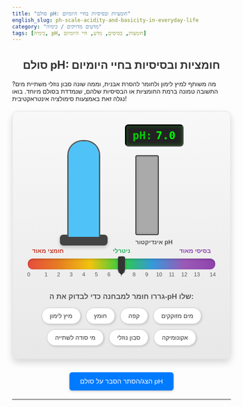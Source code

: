 ```yaml
---
title: "סולם pH: חומציות ובסיסיות בחיי היומיום"
english_slug: ph-scale-acidity-and-basicity-in-everyday-life
category: "מדעים מדויקים / כימיה"
tags: [כימיה, pH, חומצות, בסיסים, מדע, חיי היומיום]
---
```

# סולם pH: חומציות ובסיסיות בחיי היומיום

מה משותף למיץ לימון ולחומר להסרת אבנית, וממה שונה סבון נוזלי משתיית מים? התשובה טמונה ברמת החומציות או הבסיסיות שלהם, שנמדדת בסולם מיוחד. בואו נגלה זאת באמצעות סימולציה אינטראקטיבית!

<div class="simulation-container">
    <div class="simulation-area">
        <div class="test-tube-container">
            <div class="test-tube">
                <!-- The liquid element will represent the substance added -->
                <div class="liquid" id="testTubeLiquid"></div>
            </div>
            <div class="test-tube-stand"></div>
            <div class="pour-animation"></div> <!-- Element for pour animation -->
        </div>
        <div class="meter-area">
            <div class="ph-display-container">
                <div class="digital-ph-label">pH:</div>
                <div class="digital-ph" id="digitalPH">7.0</div>
            </div>
            <div class="indicator-strip-container">
                <div class="indicator-strip" id="colorIndicator"></div>
                <div class="strip-label">אינדיקטור pH</div>
            </div>
        </div>
    </div>
    <div class="ph-scale-container">
        <div class="ph-scale">
            <div class="scale-pointer" id="scalePointer"></div>
            <div class="scale-numbers">
                <span>0</span><span>1</span><span>2</span><span>3</span><span>4</span><span>5</span><span>6</span><span>7</span><span>8</span><span>9</span><span>10</span><span>11</span><span>12</span><span>13</span><span>14</span>
            </div>
            <div class="scale-labels">
                <span class="acidic-label">חומצי מאוד</span>
                <span class="neutral-label">ניטרלי</span>
                <span class="basic-label">בסיסי מאוד</span>
            </div>
        </div>
    </div>
    <div class="substance-list-container">
        <h3>גררו חומר למבחנה כדי לבדוק את ה-pH שלו:</h3>
        <ul class="substance-list">
            <li class="substance" draggable="true" data-ph="2.0" data-name="מיץ לימון">מיץ לימון</li>
            <li class="substance" draggable="true" data-ph="2.5" data-name="חומץ">חומץ</li>
            <li class="substance" draggable="true" data-ph="5.0" data-name="קפה">קפה</li>
            <li class="substance" draggable="true" data-ph="7.0" data-name="מים מזוקקים">מים מזוקקים</li>
            <li class="substance" draggable="true" data-ph="8.5" data-name="מי סודה לשתייה">מי סודה לשתייה</li>
            <li class="substance" draggable="true" data-ph="9.5" data-name="סבון נוזלי">סבון נוזלי</li>
            <li class="substance" draggable="true" data-ph="12.5" data-name="אקונומיקה">אקונומיקה</li>
        </ul>
    </div>
</div>

<style>
/* --- General Styling --- */
.simulation-container {
    display: flex;
    flex-direction: column;
    align-items: center;
    font-family: 'Heebo', sans-serif; /* Hebrew friendly font, fallback to sans-serif */
    margin: 20px auto;
    padding: 30px 20px;
    border: 1px solid #e0e0e0;
    border-radius: 12px;
    background: linear-gradient(to bottom, #f8f8f8, #e8e8e8);
    box-shadow: 0 8px 16px rgba(0, 0, 0, 0.15);
    max-width: 600px; /* Constrain max width for better look */
}

h1 {
    text-align: center;
    color: #333;
    margin-bottom: 20px;
    font-size: 1.8em;
}

h3 {
    color: #555;
    text-align: center;
    margin-bottom: 15px;
    font-size: 1.2em;
}

/* --- Simulation Area Layout --- */
.simulation-area {
    display: flex;
    align-items: flex-end; /* Align bottoms */
    gap: 40px;
    margin-bottom: 30px;
    position: relative; /* For absolute positioning of pour animation */
}

/* --- Test Tube --- */
.test-tube-container {
    display: flex;
    flex-direction: column;
    align-items: center;
    position: relative; /* For pour animation */
}

.test-tube {
    width: 70px; /* Slightly wider */
    height: 220px; /* Slightly taller */
    border: 3px solid #555; /* Stronger border */
    border-bottom: none;
    border-top-left-radius: 35px;
    border-top-right-radius: 35px;
    position: relative;
    overflow: hidden;
    background-color: rgba(224, 247, 250, 0.5); /* Semi-transparent light blue for empty tube */
    box-shadow: inset 0 0 10px rgba(0, 0, 0, 0.1); /* Inner shadow for depth */
    /* Adding glass effect */
    background: linear-gradient(to right, rgba(255,255,255,0.1) 0%, rgba(255,255,255,0.5) 30%, rgba(255,255,255,0.1) 100%),
                linear-gradient(to bottom, rgba(224, 247, 250, 0.5), rgba(179, 230, 236, 0.5)); /* Blend empty color with highlight */
    background-blend-mode: overlay;
}

.liquid {
    width: 100%;
    height: 100%; /* Represents full liquid level */
    position: absolute;
    bottom: 0;
    background-color: #4fc3f7; /* Initial water color */
    transition: background-color 0.8s ease-in-out; /* Smooth color transition */
    /* Add subtle liquid surface effect */
    border-top-left-radius: 50% 5px;
    border-top-right-radius: 50% 5px;
}

.test-tube-stand {
    width: 110px; /* Wider stand */
    height: 25px; /* Taller stand */
    background-color: #444;
    border-radius: 8px;
    margin-top: -5px; /* Overlap slightly */
    box-shadow: 0 4px 8px rgba(0, 0, 0, 0.2);
}

/* Drag over effect */
.test-tube.drag-over {
    border-color: #007bff;
    box-shadow: 0 0 15px rgba(0, 123, 255, 0.6), inset 0 0 10px rgba(0, 123, 255, 0.3);
}

/* Pour Animation Element */
.pour-animation {
    position: absolute;
    top: 0;
    left: 50%;
    width: 30px; /* Size of the pouring visual */
    height: 40px;
    background-color: rgba(100, 149, 237, 0.8); /* Default pour color (cornflowerblue) */
    border-bottom-left-radius: 15px 20px;
    border-bottom-right-radius: 15px 20px;
    opacity: 0;
    transform: translateX(-50%);
    pointer-events: none; /* Don't interfere with drag/drop */
    transition: opacity 0.1s ease-out, transform 0.6s ease-in; /* Pour effect */
}

.test-tube-container.pouring .pour-animation {
    opacity: 1;
    transform: translate(-50%, 200px); /* Animate down into the tube */
}


/* --- Meter Area --- */
.meter-area {
    display: flex;
    flex-direction: column;
    align-items: center;
    gap: 20px;
}

.ph-display-container {
    display: flex;
    align-items: center;
    background-color: #222; /* Darker background */
    color: #0f0; /* Bright green LED style */
    padding: 8px 15px; /* More padding */
    border-radius: 8px; /* More rounded corners */
    font-size: 1.8em; /* Larger font */
    font-weight: bold;
    border: 3px inset #444; /* Stronger inset border */
    font-family: 'Share Tech Mono', monospace; /* Digital font */
    box-shadow: inset 0 0 8px rgba(0, 255, 0, 0.3);
}

.digital-ph-label {
    margin-right: 8px; /* More space */
    color: #0c0; /* Slightly darker green */
}

.indicator-strip-container {
    text-align: center;
}

.indicator-strip {
    width: 50px; /* Wider strip */
    height: 180px; /* Taller strip */
    border: 2px solid #333;
    margin-bottom: 8px;
    /* Background color will be set by JS based on pH */
    background-color: #aaa; /* Default neutral color */
    box-shadow: inset 0 0 5px rgba(0,0,0,0.2); /* Inner shadow */
    border-radius: 4px;
    transition: background-color 0.8s ease-in-out; /* Smooth color transition */
}

.strip-label {
    font-size: 1em; /* Slightly larger font */
    color: #555;
    font-weight: bold;
}

/* --- pH Scale --- */
.ph-scale-container {
    width: 100%;
    max-width: 550px; /* Slightly wider max width */
    margin-bottom: 30px;
    padding: 0 15px; /* Add horizontal padding */
    box-sizing: border-box;
}

.ph-scale {
    width: 100%;
    height: 25px; /* Shorter bar */
    background: linear-gradient(to right,
        #e74c3c, #e67e22, #f1c40f, #2ecc40, #3498db, #9b59b6, #8e44ad); /* More distinct colors */
    position: relative;
    border-radius: 12px; /* More rounded caps */
    overflow: visible;
    box-shadow: inset 0 2px 5px rgba(0,0,0,0.2);
}

.scale-pointer {
    width: 16px; /* Wider pointer */
    height: 35px; /* Taller pointer */
    background-color: #333;
    position: absolute;
    top: -5px; /* Position above */
    left: calc(50% - 8px); /* Start at pH 7 (middle), centered */
    transform: translateX(0); /* JS updates left */
    border-radius: 4px;
    box-shadow: 0 2px 5px rgba(0,0,0,0.3);
    transition: left 0.8s ease-in-out; /* Smooth slide transition */
    z-index: 10; /* Ensure pointer is above scale */

    /* Add a small triangle pointing down */
    &::after {
        content: '';
        position: absolute;
        bottom: -8px; /* Position below the pointer */
        left: 50%;
        transform: translateX(-50%);
        width: 0;
        height: 0;
        border-left: 8px solid transparent;
        border-right: 8px solid transparent;
        border-top: 8px solid #333;
    }
}

.scale-numbers {
    display: flex;
    justify-content: space-between;
    position: absolute;
    width: 100%;
    top: 30px; /* Position below the scale */
    font-size: 0.9em;
    color: #555;
    padding: 0 5px; /* Align numbers better with scale */
    box-sizing: border-box;
}

.scale-numbers span {
    flex-basis: calc(100% / 14); /* Distribute space evenly */
    text-align: center;
    transform: translateX(0); /* Remove previous transform */
    position: relative;
}
/* Fine tuning positions for 0 and 14 to align with ends */
.scale-numbers span:first-child { text-align: left; margin-left: -0.5em; } /* Shift 0 slightly left */
.scale-numbers span:last-child { text-align: right; margin-right: -0.5em; } /* Shift 14 slightly right */


.scale-labels {
    display: flex;
    justify-content: space-between;
    position: absolute;
    width: 100%;
    bottom: 35px; /* Position above the scale */
    font-size: 1em;
    font-weight: bold;
    color: #333;
    padding: 0 10px; /* Padding to align labels */
    box-sizing: border-box;
}

.acidic-label { color: #c0392b; } /* Stronger red */
.neutral-label { color: #27ae60; flex-grow: 0; margin: 0 auto;} /* Darker green, center */
.basic-label { color: #8e44ad; } /* Purple */


/* --- Substance List --- */
.substance-list-container {
    width: 100%;
    max-width: 550px;
    text-align: center;
    padding: 0 15px;
    box-sizing: border-box;
}

.substance-list {
    list-style: none;
    padding: 0;
    margin: 0;
    display: flex;
    flex-wrap: wrap;
    gap: 12px; /* More space between items */
    justify-content: center;
}

.substance {
    background-color: #fff;
    border: 1px solid #ccc;
    padding: 10px 18px; /* More padding */
    border-radius: 20px; /* Pill shape */
    cursor: grab;
    box-shadow: 2px 2px 5px rgba(0,0,0,0.15);
    transition: transform 0.2s ease, box-shadow 0.2s ease;
    font-size: 1em;
    color: #333;
    white-space: nowrap; /* Prevent wrapping */
}

.substance:hover {
    border-color: #888;
    box-shadow: 2px 2px 8px rgba(0,0,0,0.2);
}

.substance:active {
    cursor: grabbing;
    transform: scale(0.95);
    box-shadow: 1px 1px 4px rgba(0,0,0,0.1);
}

/* Drag feedback */
.substance.dragging {
    opacity: 0.7; /* Less transparent */
    transform: scale(1.05); /* Slightly larger */
    cursor: grabbing;
}


/* --- Explanation Toggle and Section --- */
#toggleExplanation {
    display: block;
    margin: 30px auto 20px auto; /* More space */
    padding: 12px 25px; /* More padding */
    font-size: 1.1em; /* Larger font */
    cursor: pointer;
    background-color: #007bff;
    color: white;
    border: none;
    border-radius: 6px;
    transition: background-color 0.3s ease, transform 0.1s ease;
    box-shadow: 0 2px 5px rgba(0,0,0,0.2);
}

#toggleExplanation:hover {
    background-color: #0056b3;
    box-shadow: 0 3px 6px rgba(0,0,0,0.25);
}
#toggleExplanation:active {
    transform: scale(0.98);
}


#explanation {
    border-top: 1px solid #ddd; /* Lighter border */
    margin-top: 20px;
    padding-top: 20px;
    display: none; /* Initially hidden */
    line-height: 1.7; /* More comfortable reading */
    color: #444; /* Darker text color */
    max-width: 600px;
    margin-left: auto;
    margin-right: auto;
}

#explanation h2 {
    color: #333;
    margin-top: 20px; /* More space above headers */
    margin-bottom: 10px;
    font-size: 1.5em;
}

#explanation p {
    margin-bottom: 15px; /* More space between paragraphs */
}

#explanation ul {
    margin-bottom: 15px;
    padding-left: 20px; /* Indent list */
}

#explanation li {
    margin-bottom: 8px;
    color: #555;
}

</style>

<button id="toggleExplanation">הצג/הסתר הסבר על סולם pH</button>

<div id="explanation">
    <h2>מהו pH ומה הוא מייצג?</h2>
    <p>pH (קיצור של potential of Hydrogen) הוא סולם המודד את מידת החומציות או הבסיסיות של תמיסה מימית. הוא מתבסס על ריכוז יוני המימן (H⁺) או יוני ההידרוקסיד (OH⁻) בתמיסה. ריכוז גבוה של יוני H⁺ מעיד על חומציות, וריכוז גבוה של יוני OH⁻ (או ריכוז נמוך של H⁺) מעיד על בסיסיות (אלקליניות). חשוב לזכור שהסולם הוא לוגריתמי, כלומר שינוי של יחידה אחת ב-pH מייצג שינוי פי 10 בריכוז היונים!</p>

    <h2>סולם ה-pH - טווח הערכים (0-14)</h2>
    <p>הסולם המקובל נע בין 0 ל-14. תמיסות עם pH נמוך מ-7 הן חומציות, ותמיסות עם pH גבוה מ-7 הן בסיסיות. ערכים קיצוניים (קרוב ל-0 או קרוב ל-14) מייצגים חומצות או בסיסים חזקים במיוחד, שיכולים להיות מסוכנים ומאכלים.</p>

    <h2>נקודת הניטרליות: pH=7 (מים טהורים)</h2>
    <p>pH=7 הוא נקודת האמצע בסולם ומייצג תמיסה ניטרלית. במים טהורים (בטמפרטורה של 25°C), ריכוז יוני המימן שווה בדיוק לריכוז יוני ההידרוקסיד, ולכן הם ניטרליים.</p>

    <h2>חומצות (pH < 7) - מאפיינים ודוגמאות יומיומיות</h2>
    <p>חומצות הן חומרים שנוטים לשחרר יוני מימן (H⁺) בתמיסה. ככל שה-pH נמוך יותר, כך החומצה "חזקה" יותר ויש בה יותר יוני H⁺. לחומצות רבות יש טעם חמוץ (כמו לימון או חומץ). דוגמאות יומיומיות: מיץ תפוזים (pH ~3.5), קפה (pH ~5), קיבה (pH ~1.5-3.5).</p>

    <h2>בסיסים (pH > 7) - מאפיינים ודוגמאות יומיומיות</h2>
    <p>בסיסים (אלקליים) הם חומרים שנוטים לקבל יוני מימן או לשחרר יוני הידרוקסיד (OH⁻). ככל שה-pH גבוה יותר, כך הבסיס "חזק" יותר. בסיסים רבים מרגישים חלקלקים למגע (כמו סבון). דוגמאות יומיומיות: סבון נוזלי (pH ~9-10), סודה לשתייה מומסת (pH ~8.5), אקונומיקה (pH ~12-13).</p>

    <h2>כיצד מודדים pH (אינדיקטורים ומדי pH)</h2>
    <p>ישנן מספר דרכים למדידת pH:
    <ul>
        <li>**אינדיקטורים כימיים:** חומרים המשנים את צבעם בהתאם ל-pH. דוגמה קלאסית היא נייר ליטמוס. בסימולציה שלנו, "אינדיקטור ה-pH" מחקה את האופן שבו אינדיקטור כימי משנה צבע בהתאם לחומציות/בסיסיות.</li>
        <li>**מדי pH אלקטרוניים:** מכשירים דיגיטליים מדויקים המודדים את ריכוז יוני המימן ומציגים את ה-pH באופן מספרי, בדומה למד הדיגיטלי בסימולציה.</li>
    </ul></p>

    <h2>חשיבות ה-pH בתחומים שונים</h2>
    <p>ל-pH תפקיד מכריע במערכות רבות:
    <ul>
        <li>**גוף האדם:** לכל איבר ונוזל בגוף יש טווח pH אופטימלי לפעילותו. pH הדם נשמר בטווח צר מאוד (7.35-7.45).</li>
        <li>**סביבה:** pH של קרקעות ומים משפיע על חיים צמחיים ובעלי חיים. גשם חומצי (pH נמוך) יכול לפגוע קשות באגמים ויערות.</li>
        <li>**חקלאות:** pH האדמה משפיע על ספיגת חומרי הזנה על ידי צמחים, ולכן חקלאים מתאימים אותו לגידולים שונים.</li>
    </ul></p>
</div>

<script>
document.addEventListener('DOMContentLoaded', () => {
    const testTubeLiquid = document.getElementById('testTubeLiquid');
    const testTubeElement = testTubeLiquid.closest('.test-tube');
    const testTubeContainer = testTubeLiquid.closest('.test-tube-container');
    const digitalPH = document.getElementById('digitalPH');
    const colorIndicator = document.getElementById('colorIndicator');
    const scalePointer = document.getElementById('scalePointer');
    const substances = document.querySelectorAll('.substance');
    const explanationDiv = document.getElementById('explanation');
    const toggleButton = document.getElementById('toggleExplanation');
    const phScaleElement = document.querySelector('.ph-scale');
    const pourAnimationElement = document.querySelector('.pour-animation');


    // --- Drag and Drop Logic ---
    substances.forEach(substance => {
        substance.addEventListener('dragstart', (event) => {
            event.dataTransfer.setData('text/plain', event.target.dataset.ph);
            event.dataTransfer.setData('text/pourColor', getIndicatorColor(parseFloat(event.target.dataset.ph))); // Pass color for pour animation
            event.target.classList.add('dragging');
        });

        substance.addEventListener('dragend', (event) => {
            event.target.classList.remove('dragging');
        });
    });

    testTubeElement.addEventListener('dragover', (event) => {
        event.preventDefault(); // Allow drop
        event.currentTarget.classList.add('drag-over');
        // Position the pour animation element near the top of the tube
        const rect = testTubeElement.getBoundingClientRect();
        const containerRect = simulationArea.getBoundingClientRect(); // Get parent container's position
        pourAnimationElement.style.left = `${rect.left + rect.width / 2 - containerRect.left}px`;
        pourAnimationElement.style.top = `${rect.top - containerRect.top - 30}px`; // Position above the tube
    });

     testTubeElement.addEventListener('dragenter', (event) => {
         // Get the pour color data transferred
         const pourColor = event.dataTransfer.getData('text/pourColor');
         if (pourColor) {
             pourAnimationElement.style.backgroundColor = pourColor;
             pourAnimationElement.style.opacity = 1; // Show pour element on drag enter
             pourAnimationElement.style.transition = 'none'; // Disable transition on entry
         }
     });

    testTubeElement.addEventListener('dragleave', (event) => {
        // Check if leaving the tube area completely, not just moving inside
        if (!event.currentTarget.contains(event.relatedTarget)) {
             event.currentTarget.classList.remove('drag-over');
             // Hide pour element
             pourAnimationElement.style.opacity = 0;
             pourAnimationElement.style.transition = 'opacity 0.3s ease'; // Add fade out transition
        }
    });

    testTubeElement.addEventListener('drop', (event) => {
        event.preventDefault();
        event.currentTarget.classList.remove('drag-over');

        // Hide pour element immediately or with a quick fade
        pourAnimationElement.style.opacity = 0;
        pourAnimationElement.style.transition = 'opacity 0.1s ease'; // Quick fade out

        const phValue = parseFloat(event.dataTransfer.getData('text/plain'));
        if (!isNaN(phValue)) {
            // Trigger the pour animation CSS class
            testTubeContainer.classList.add('pouring');
             // Reset pour element position/style after animation
             setTimeout(() => {
                 testTubeContainer.classList.remove('pouring');
                 pourAnimationElement.style.transform = 'translate(-50%, 0)'; // Reset position
             }, 600); // Match CSS animation duration

            // Update displays with a slight delay to sync with pour animation
            setTimeout(() => {
                updateDisplay(phValue);
            }, 200); // Small delay
        }
    });

     // Reset pour element if drag ends outside dropzone
     document.body.addEventListener('dragend', () => {
         testTubeElement.classList.remove('drag-over');
         pourAnimationElement.style.opacity = 0;
         pourAnimationElement.style.transition = 'opacity 0.3s ease';
     });


    // --- Update Display Function ---
    function updateDisplay(ph) {
        const clampedPH = Math.max(0, Math.min(14, ph));
        const currentPH = parseFloat(digitalPH.textContent);

        // Animate Digital Display
        animateNumber(currentPH, clampedPH, digitalPH, 800); // Animate over 800ms

        // Get Target Color
        const targetColor = getIndicatorColor(clampedPH);

        // Animate Liquid Color and Indicator Strip Color
        // CSS transitions handle the smooth change due to the transition property in CSS
        testTubeLiquid.style.backgroundColor = targetColor;
        colorIndicator.style.backgroundColor = targetColor;

        // Animate Scale Pointer Position
        const scaleWidth = phScaleElement.offsetWidth;
        const pointerWidth = scalePointer.offsetWidth; // Get actual pointer width
        // Calculate pixel position: pH 0 is at 0px, pH 14 is at scaleWidth px
        const pointerPositionPx = (clampedPH / 14) * scaleWidth;
        // Adjust position so the center of the pointer aligns with the correct pH point
        const centeredPositionPx = pointerPositionPx - (pointerWidth / 2);
        scalePointer.style.left = `${centeredPositionPx}px`;
    }

    // Helper function to map pH to a distinct color (simulated universal indicator ranges)
    function getIndicatorColor(ph) {
        if (ph < 1) return '#E74C3C'; // Red (Strong Acid)
        if (ph < 3) return '#E67E22'; // Orange (Acid)
        if (ph < 6) return '#F1C40F'; // Yellow (Weak Acid)
        if (ph < 8) return '#2ECC40'; // Green (Neutral)
        if (ph < 10) return '#3498DB'; // Blue (Weak Base)
        if (ph < 12) return '#9B59B6'; // Indigo (Base)
        return '#8E44AD'; // Violet/Purple (Strong Base)
    }


    // Helper function for smooth number animation
    function animateNumber(start, end, element, duration) {
        let startTime = null;
        const range = end - start;
        const startValue = start;

        function step(timestamp) {
            if (!startTime) startTime = timestamp;
            const elapsed = timestamp - startTime;
            const progress = Math.min(elapsed / duration, 1);

            const currentValue = startValue + range * progress;
            element.textContent = currentValue.toFixed(1);

            if (progress < 1) {
                requestAnimationFrame(step);
            }
        }

        requestAnimationFrame(step);
    }


    // --- Explanation Toggle Logic ---
    toggleButton.addEventListener('click', () => {
        const isHidden = explanationDiv.style.display === 'none' || explanationDiv.style.display === '';
        if (isHidden) {
            explanationDiv.style.display = 'block';
            toggleButton.textContent = 'הסתר הסבר על סולם pH';
        } else {
            explanationDiv.style.display = 'none';
            toggleButton.textContent = 'הצג/הסתר הסבר על סולם pH';
        }
    });

    // Initial state: Set to pH 7 (water)
    // Use a slight delay for initial setup to ensure CSS is loaded
    setTimeout(() => {
        updateDisplay(7.0);
         // Set initial liquid color to neutral green without transition
        const neutralColor = getIndicatorColor(7.0);
        testTubeLiquid.style.transition = 'none';
        colorIndicator.style.transition = 'none';
        testTubeLiquid.style.backgroundColor = neutralColor;
        colorIndicator.style.backgroundColor = neutralColor;
        scalePointer.style.transition = 'none';
        updateDisplay(7.0); // Call again to position pointer correctly after transition removed
         // Re-enable transitions
        setTimeout(() => {
             testTubeLiquid.style.transition = 'background-color 0.8s ease-in-out';
             colorIndicator.style.transition = 'background-color 0.8s ease-in-out';
             scalePointer.style.transition = 'left 0.8s ease-in-out';
        }, 50);
    }, 100);


    // Ensure explanation is hidden initially (CSS handles this, but JS double-checks and sets button text)
    explanationDiv.style.display = 'none';
    toggleButton.textContent = 'הצג/הסתר הסבר על סולם pH';

});

</script>
---
